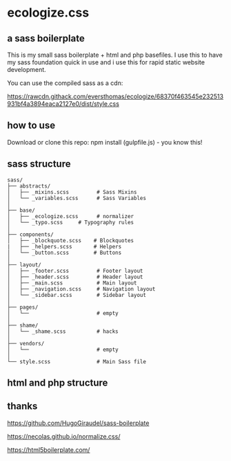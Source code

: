 # ecologize.css

## a sass boilerplate

This is my small sass boilerplate + html and php basefiles. I use this to have my sass foundation quick in use and i use this for rapid static website development.

You can use the compiled sass as a cdn:

https://rawcdn.githack.com/eversthomas/ecologize/68370f463545e232513931bf4a3894eaca2127e0/dist/style.css

## how to use

Download or clone this repo: npm install (gulpfile.js) - you know this!

## sass structure

    sass/
    ├── abstracts/     
    │   ├── _mixins.scss         # Sass Mixins
    │   └── _variables.scss      # Sass Variables
    │   
    ├── base/          
    │   ├── _ecologize.scss      # normalizer
    │   └── _typo.scss     # Typography rules
    │       
    ├── components/              
    │   ├── _blockquote.scss    # Blockquotes
    |   ├── _helpers.scss       # Helpers
    │   └── _button.scss        # Buttons
    │       
    ├── layout/        
    │   ├── _footer.scss         # Footer layout      
    │   ├── _header.scss         # Header layout
    │   ├── _main.scss           # Main layout   
    │   ├── _navigation.scss     # Navigation layout
    │   └── _sidebar.scss        # Sidebar layout
    │       
    ├── pages/    
    │   └──                      # empty
    │       
    ├── shame/
    │   └── _shame.scss          # hacks
    │       
    ├── vendors/
    │   └──                      # empty
    │       
    └── style.scss               # Main Sass file

## html and php structure

## thanks

https://github.com/HugoGiraudel/sass-boilerplate

https://necolas.github.io/normalize.css/

https://html5boilerplate.com/
